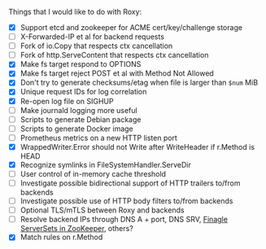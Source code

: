 Things that I would like to do with Roxy:

* [x] Support etcd and zookeeper for ACME cert/key/challenge storage
* [ ] X-Forwarded-IP et al for backend requests
* [ ] Fork of io.Copy that respects ctx cancellation
* [ ] Fork of http.ServeContent that respects ctx cancellation
* [x] Make fs target respond to OPTIONS
* [x] Make fs target reject POST et al with Method Not Allowed
* [x] Don't try to generate checksums/etag when file is larger than `$num` MiB
* [x] Unique request IDs for log correlation
* [x] Re-open log file on SIGHUP
* [ ] Make journald logging more useful
* [ ] Scripts to generate Debian package
* [ ] Scripts to generate Docker image
* [ ] Prometheus metrics on a new HTTP listen port
* [x] WrappedWriter.Error should not Write after WriteHeader if r.Method is HEAD
* [x] Recognize symlinks in FileSystemHandler.ServeDir
* [ ] User control of in-memory cache threshold
* [ ] Investigate possible bidirectional support of HTTP trailers to/from backends
* [ ] Investigate possible use of HTTP body filters to/from backends
* [ ] Optional TLS/mTLS between Roxy and backends
* [ ] Resolve backend IPs through DNS A + port, DNS SRV, [Finagle ServerSets in ZooKeeper](http://stevenskelton.ca/finagle-serverset-clusters-using-zookeeper/), others?
* [x] Match rules on r.Method
